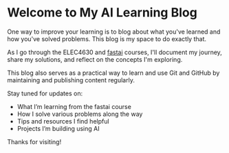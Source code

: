 <div data-aos="fade-up">
<h1>Welcome to My AI Learning Blog</h1>
<p>
One way to improve your learning is to blog about what you've learned and how you've solved problems. This blog is my space to do exactly that.

As I go through the ELEC4630 and [fastai](https://www.fast.ai/) courses, I'll document my journey, share my solutions, and reflect on the concepts I'm exploring.

This blog also serves as a practical way to learn and use Git and GitHub by maintaining and publishing content regularly.

Stay tuned for updates on:

- What I’m learning from the fastai course
- How I solve various problems along the way
- Tips and resources I find helpful
- Projects I’m building using AI

Thanks for visiting!
</p>
</div>